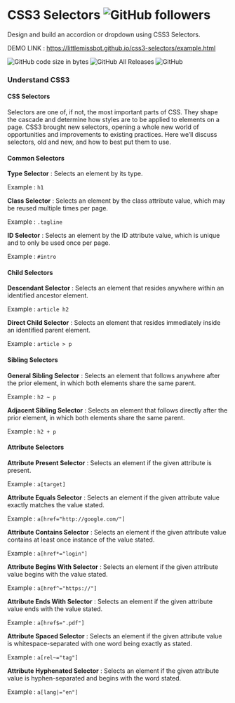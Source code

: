 # CSS3 Selectors ![GitHub followers](https://img.shields.io/github/followers/connect2samita.svg?style=social)
Design and build an accordion or dropdown using CSS3 Selectors.

DEMO LINK : https://littlemissbot.github.io/css3-selectors/example.html

![GitHub code size in bytes](https://img.shields.io/github/languages/code-size/connect2samita/css3-accordion.svg?color=green) ![GitHub All Releases](https://img.shields.io/github/downloads/connect2samita/css3-accordion/total.svg)  ![GitHub](https://img.shields.io/github/license/connect2samita/css3-accordion.svg)

### Understand CSS3
#### CSS Selectors
Selectors are one of, if not, the most important parts of CSS. They shape the cascade and determine how styles are to be applied to elements on a page. CSS3 brought new selectors, opening a whole new world of opportunities and improvements to existing practices. Here we’ll discuss selectors, old and new, and how to best put them to use.

#### Common Selectors

**Type Selector** : Selects an element by its type. 

Example : ```h1```

**Class Selector** : Selects an element by the class attribute value, which may be reused multiple times per page. 

Example : ```.tagline```

**ID Selector** : Selects an element by the ID attribute value, which is unique and to only be used once per page. 

Example : ```#intro```

#### Child Selectors

**Descendant Selector** :	Selects an element that resides anywhere within an identified ancestor element.

Example : ```article h2```

**Direct Child Selector** :	Selects an element that resides immediately inside an identified parent element.

Example : ```article > p```

#### Sibling Selectors

**General Sibling Selector** :	Selects an element that follows anywhere after the prior element, in which both elements share the same parent.

Example : ```h2 ~ p```

**Adjacent Sibling Selector** :	Selects an element that follows directly after the prior element, in which both elements share the same parent.

Example : ```h2 + p```

#### Attribute Selectors

**Attribute Present Selector** :	Selects an element if the given attribute is present.

Example : ```a[target]```

**Attribute Equals Selector** :	Selects an element if the given attribute value exactly matches the value stated.

Example : ```a[href="http://google.com/"]```

**Attribute Contains Selector** :	Selects an element if the given attribute value contains at least once instance of the value stated.

Example : ```a[href*="login"]```

**Attribute Begins With Selector** :	Selects an element if the given attribute value begins with the value stated.

Example : ```a[href^="https://"]```

**Attribute Ends With Selector** :	Selects an element if the given attribute value ends with the value stated.

Example : ```a[href$=".pdf"]```

**Attribute Spaced Selector** :	Selects an element if the given attribute value is whitespace-separated with one word being exactly as stated.

Example : ```a[rel~="tag"]```

**Attribute Hyphenated Selector** :	Selects an element if the given attribute value is hyphen-separated and begins with the word stated.

Example : ```a[lang|="en"]```
